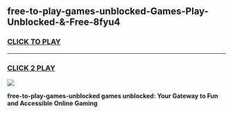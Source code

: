 
## free-to-play-games-unblocked-Games-Play-Unblocked-&-Free-8fyu4
<h3>
<a href="https://premium76.site?title=free-to-play-games-unblocked&ref=24A">CLICK TO PLAY</a></h3>
<hr>

<h3>
<a href="https://premium76.site?title=free-to-play-games-unblocked&ref=24A">CLICK 2 PLAY</a>
  
</h3>

<a href="https://premium76.site?title=free-to-play-games-unblocked&ref=24A"><img src="https://clearcache.store/games.png"></a>


**free-to-play-games-unblocked games unblocked: Your Gateway to Fun and Accessible Online Gaming**
